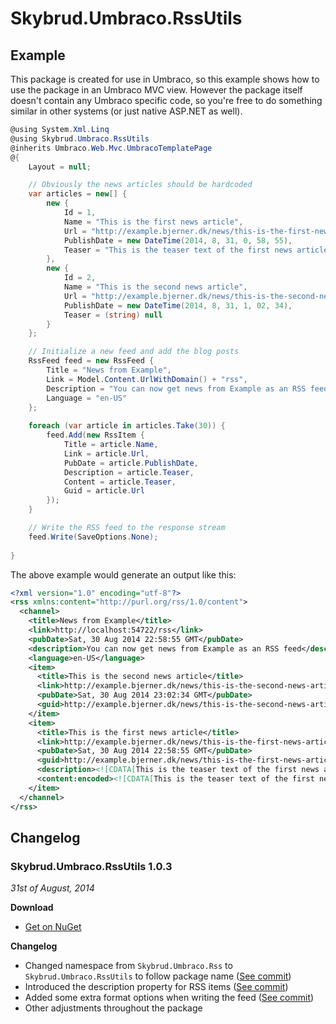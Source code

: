 Skybrud.Umbraco.RssUtils
========================

## Example

This package is created for use in Umbraco, so this example shows how to use the package in an Umbraco MVC view. However the package itself doesn't contain any Umbraco specific code, so you're free to do something similar in other systems (or just native ASP.NET as well).

```C#
@using System.Xml.Linq
@using Skybrud.Umbraco.RssUtils
@inherits Umbraco.Web.Mvc.UmbracoTemplatePage
@{
    Layout = null;

    // Obviously the news articles should be hardcoded
    var articles = new[] {
        new {
            Id = 1,
            Name = "This is the first news article",
            Url = "http://example.bjerner.dk/news/this-is-the-first-news-article/",
            PublishDate = new DateTime(2014, 8, 31, 0, 58, 55),
            Teaser = "This is the teaser text of the first news article"
        },
        new {
            Id = 2,
            Name = "This is the second news article",
            Url = "http://example.bjerner.dk/news/this-is-the-second-news-article/",
            PublishDate = new DateTime(2014, 8, 31, 1, 02, 34),
            Teaser = (string) null
        }
    };

    // Initialize a new feed and add the blog posts
    RssFeed feed = new RssFeed {
        Title = "News from Example",
        Link = Model.Content.UrlWithDomain() + "rss",
        Description = "You can now get news from Example as an RSS feed",
        Language = "en-US"
    };
    
    foreach (var article in articles.Take(30)) {
        feed.Add(new RssItem {
            Title = article.Name,
            Link = article.Url,
            PubDate = article.PublishDate,
            Description = article.Teaser,
            Content = article.Teaser,
            Guid = article.Url
        });
    }

    // Write the RSS feed to the response stream
    feed.Write(SaveOptions.None);
    
}
```

The above example would generate an output like this:

```xml
<?xml version="1.0" encoding="utf-8"?>
<rss xmlns:content="http://purl.org/rss/1.0/content">
  <channel>
    <title>News from Example</title>
    <link>http://localhost:54722/rss</link>
    <pubDate>Sat, 30 Aug 2014 22:58:55 GMT</pubDate>
    <description>You can now get news from Example as an RSS feed</description>
    <language>en-US</language>
    <item>
      <title>This is the second news article</title>
      <link>http://example.bjerner.dk/news/this-is-the-second-news-article/</link>
      <pubDate>Sat, 30 Aug 2014 23:02:34 GMT</pubDate>
      <guid>http://example.bjerner.dk/news/this-is-the-second-news-article/</guid>
    </item>
    <item>
      <title>This is the first news article</title>
      <link>http://example.bjerner.dk/news/this-is-the-first-news-article/</link>
      <pubDate>Sat, 30 Aug 2014 22:58:55 GMT</pubDate>
      <guid>http://example.bjerner.dk/news/this-is-the-first-news-article/</guid>
      <description><![CDATA[This is the teaser text of the first news article]]></description>
      <content:encoded><![CDATA[This is the teaser text of the first news article]]></content:encoded>
    </item>
  </channel>
</rss>
```

## Changelog

### Skybrud.Umbraco.RssUtils 1.0.3
_31st of August, 2014_

__Download__
- [Get on NuGet](https://www.nuget.org/packages/Skybrud.Umbraco.RssUtils/1.0.3)

__Changelog__
- Changed namespace from `Skybrud.Umbraco.Rss` to `Skybrud.Umbraco.RssUtils` to follow package name ([See commit](/abjerner/Skybrud.Umbraco.RssUtils/commit/2f9fed5f07e51235d19c6d1b1755ec94f74c09e9))
- Introduced the description property for RSS items ([See commit](/abjerner/Skybrud.Umbraco.RssUtils/commit/cf881f00c5cc058a6e31e2f25a2bf599d9204df4))
- Added some extra format options when writing the feed ([See commit](/abjerner/Skybrud.Umbraco.RssUtils/commit/5a5cd2438ff1092a131ee6b6e76bd74ba232050a))
- Other adjustments throughout the package
